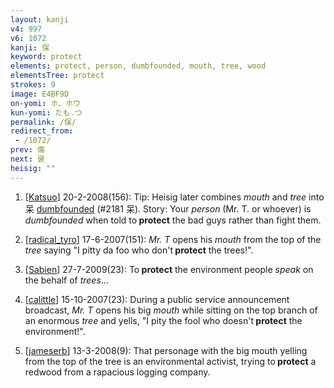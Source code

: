 ```yaml
---
layout: kanji
v4: 997
v6: 1072
kanji: 保
keyword: protect
elements: protect, person, dumbfounded, mouth, tree, wood
elementsTree: protect
strokes: 9
image: E4BF9D
on-yomi: ホ、ホウ
kun-yomi: たも.つ
permalink: /保/
redirect_from:
 - /1072/
prev: 傷
next: 褒
heisig: ""
---
```


1) [<a href="http://kanji.koohii.com/profile/Katsuo">Katsuo</a>] 20-2-2008(156): Tip: Heisig later combines <em>mouth</em> and <em>tree</em> into 呆 <a href="../v4/2181.html">dumbfounded</a> (#2181 呆). Story: Your <em>person</em> (Mr. T. or whoever) is <em>dumbfounded</em> when told to<strong> protect</strong> the bad guys rather than fight them.

2) [<a href="http://kanji.koohii.com/profile/radical_tyro">radical_tyro</a>] 17-6-2007(151): <em>Mr. T</em> opens his <em>mouth</em> from the top of the <em>tree</em> saying &quot;I pitty da foo who don&#039;t<strong> protect</strong> the trees!&quot;.

3) [<a href="http://kanji.koohii.com/profile/Sabien">Sabien</a>] 27-7-2009(23): To<strong> protect</strong> the environment people <em>speak</em> on the behalf of <em>trees</em>...

4) [<a href="http://kanji.koohii.com/profile/calittle">calittle</a>] 15-10-2007(23): During a public service announcement broadcast, <em>Mr. T</em> opens his big <em>mouth</em> while sitting on the top branch of an enormous <em>tree</em> and yells, &quot;I pity the fool who doesn&#039;t<strong> protect</strong> the environment!&quot;.

5) [<a href="http://kanji.koohii.com/profile/jameserb">jameserb</a>] 13-3-2008(9): That personage with the big mouth yelling from the top of the tree is an environmental activist, trying to<strong> protect</strong> a redwood from a rapacious logging company.

